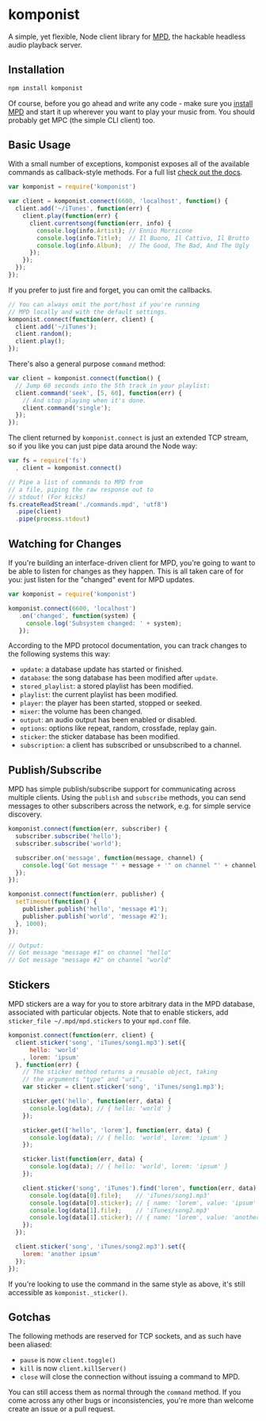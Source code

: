 # komponist

A simple, yet flexible, Node client library for [MPD](http://mpd.wikia.com/),
the hackable headless audio playback server.

## Installation

``` bash
npm install komponist
```

Of course, before you go ahead and write any code - make sure you
[install MPD](http://mpd.wikia.com/wiki/Install) and start it up wherever you
want to play your music from. You should probably get MPC (the simple CLI client)
too.

## Basic Usage

With a small number of exceptions, komponist exposes all of the available
commands as callback-style methods. For a full list
[check out the docs](http://www.musicpd.org/doc/protocol/).

``` javascript
var komponist = require('komponist')

var client = komponist.connect(6600, 'localhost', function() {
  client.add('~/iTunes', function(err) {
    client.play(function(err) {
      client.currentsong(function(err, info) {
        console.log(info.Artist); // Ennio Morricone
        console.log(info.Title);  // Il Buono, Il Cattivo, Il Brutto
        console.log(info.Album);  // The Good, The Bad, And The Ugly
      });
    });
  });
});
```

If you prefer to just fire and forget, you can omit the callbacks.

``` javascript
// You can always omit the port/host if you're running
// MPD locally and with the default settings.
komponist.connect(function(err, client) {
  client.add('~/iTunes');
  client.random();
  client.play();
});
```

There's also a general purpose `command` method:

``` javascript
var client = komponist.connect(function() {
  // Jump 60 seconds into the 5th track in your playlist:
  client.command('seek', [5, 60], function(err) {
    // And stop playing when it's done.
    client.command('single');
  });
});
```

The client returned by `komponist.connect` is just an extended TCP stream, so if you
like you can just pipe data around the Node way:

``` javascript
var fs = require('fs')
  , client = komponist.connect()

// Pipe a list of commands to MPD from
// a file, piping the raw response out to
// stdout! (For kicks)
fs.createReadStream('./commands.mpd', 'utf8')
  .pipe(client)
  .pipe(process.stdout)
```

## Watching for Changes

If you're building an interface-driven client for MPD, you're going to want to
be able to listen for changes as they happen. This is all taken care of for you:
just listen for the "changed" event for MPD updates.

``` javascript
var komponist = require('komponist')

komponist.connect(6600, 'localhost')
   .on('changed', function(system) {
     console.log('Subsystem changed: ' + system);
   });
```

According to the MPD protocol documentation, you can track changes to the
following systems this way:

* `update`: a database update has started or finished.
* `database`: the song database has been modified after `update`.
* `stored_playlist`: a stored playlist has been modified.
* `playlist`: the current playlist has been modified.
* `player`: the player has been started, stopped or seeked.
* `mixer`: the volume has been changed.
* `output`: an audio output has been enabled or disabled.
* `options`: options like repeat, random, crossfade, replay gain.
* `sticker`: the sticker database has been modified.
* `subscription`: a client has subscribed or unsubscribed to a channel.

## Publish/Subscribe

MPD has simple publish/subscribe support for communicating across multiple
clients. Using the `publish` and `subscribe` methods, you can send messages
to other subscribers across the network, e.g. for simple service discovery.

``` javascript
komponist.connect(function(err, subscriber) {
  subscriber.subscribe('hello');
  subscriber.subscribe('world');

  subscriber.on('message', function(message, channel) {
    console.log('Got message "' + message + '" on channel "' + channel + '"');
  });
});

komponist.connect(function(err, publisher) {
  setTimeout(function() {
    publisher.publish('hello', 'message #1');
    publisher.publish('world', 'message #2');
  }, 1000);
});

// Output:
// Got message "message #1" on channel "hello"
// Got message "message #2" on channel "world"
```


## Stickers

MPD stickers are a way for you to store arbitrary data in the MPD database,
associated with particular objects. Note that to enable stickers,
add `sticker_file ~/.mpd/mpd.stickers` to your `mpd.conf` file.

``` javascript
komponist.connect(function(err, client) {
  client.sticker('song', 'iTunes/song1.mp3').set({
      hello: 'world'
    , lorem: 'ipsum'
  }, function(err) {
    // The sticker method returns a reusable object, taking
    // the arguments "type" and "uri".
    var sticker = client.sticker('song', 'iTunes/song1.mp3');

    sticker.get('hello', function(err, data) {
      console.log(data); // { hello: 'world' }
    });

    sticker.get(['hello', 'lorem'], function(err, data) {
      console.log(data); // { hello: 'world', lorem: 'ipsum' }
    });

    sticker.list(function(err, data) {
      console.log(data); // { hello: 'world', lorem: 'ipsum' }
    });

    client.sticker('song', 'iTunes').find('lorem', function(err, data) {
      console.log(data[0].file);    // 'iTunes/song1.mp3'
      console.log(data[0].sticker); // { name: 'lorem', value: 'ipsum' }
      console.log(data[1].file);    // 'iTunes/song2.mp3'
      console.log(data[1].sticker); // { name: 'lorem', value: 'another ipsum' }
    });
  });

  client.sticker('song', 'iTunes/song2.mp3').set({
    lorem: 'another ipsum'
  });
});
```

If you're looking to use the command in the same style as above, it's still
accessible as `komponist._sticker()`.

## Gotchas

The following methods are reserved for TCP sockets, and as such have been
aliased:

* `pause` is now `client.toggle()`
* `kill` is now `client.killServer()`
* `close` will close the connection without issuing a command to MPD.

You can still access them as normal through the `command` method. If you come
across any other bugs or inconsistencies, you're more than welcome create an
issue or a pull request.